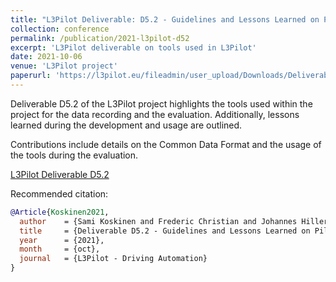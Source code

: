 ```yaml
---
title: "L3Pilot Deliverable: D5.2 - Guidelines and Lessons Learned on Pilot Tools and Data"
collection: conference
permalink: /publication/2021-l3pilot-d52
excerpt: 'L3Pilot deliverable on tools used in L3Pilot'
date: 2021-10-06
venue: 'L3Pilot project'
paperurl: 'https://l3pilot.eu/fileadmin/user_upload/Downloads/Deliverables/Update_14102021/L3Pilot-SP5-D5.2-Guidelines_and_Lessons_Learned-v1.0_for_website.pdf'
---
```


Deliverable D5.2 of the L3Pilot project highlights the tools used within the project for the data recording and the evaluation.
Additionally, lessons learned during the development and usage are outlined.

Contributions include details on the Common Data Format and the usage of the tools during the evaluation.

[L3Pilot Deliverable D5.2](https://l3pilot.eu/fileadmin/user_upload/Downloads/Deliverables/Update_14102021/L3Pilot-SP5-D5.2-Guidelines_and_Lessons_Learned-v1.0_for_website.pdf)

Recommended citation:
```bibtex
@Article{Koskinen2021,
  author    = {Sami Koskinen and Frederic Christian and Johannes Hiller and Natalia Nelia and Erik Svanberg and Markus Kremer},
  title     = {Deliverable D5.2 - Guidelines and Lessons Learned on Pilot Tools and Data},
  year      = {2021},
  month     = {oct},
  journal   = {L3Pilot - Driving Automation}
}
```
